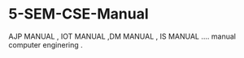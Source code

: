 # 5-SEM-CSE-Manual
AJP MANUAL , IOT MANUAL ,DM MANUAL , IS MANUAL ....  manual computer enginering .
